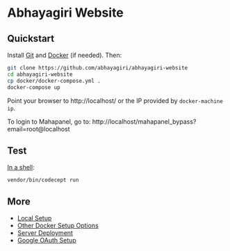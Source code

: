 # Abhayagiri Website

## Quickstart

Install [Git](https://git-scm.com/downloads) and [Docker](README.Docker.md) (if needed). Then:

```sh
git clone https://github.com/abhayagiri/abhayagiri-website
cd abhayagiri-website
cp docker/docker-compose.yml .
docker-compose up
```

Point your browser to http://localhost/ or the IP provided by `docker-machine ip`.

To login to Mahapanel, go to: http://localhost/mahapanel_bypass?email=root@localhost

## Test

[In a shell](README.Docker.md#shell):

```
vendor/bin/codecept run
```

## More

- [Local Setup](README.Setup.md)
- [Other Docker Setup Options](README.Docker.md)
- [Server Deployment](README.Deploy.md)
- [Google OAuth Setup](README.Setup.md#google-oauth)
